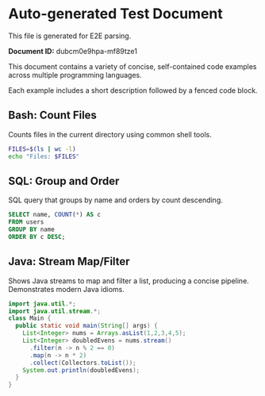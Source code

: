 # Auto-generated Test Document

This file is generated for E2E parsing.

**Document ID:** dubcm0e9hpa-mf89tze1

This document contains a variety of concise, self-contained code examples across multiple programming languages.

Each example includes a short description followed by a fenced code block.

## Bash: Count Files

Counts files in the current directory using common shell tools.

```bash
FILES=$(ls | wc -l)
echo "Files: $FILES"
```


## SQL: Group and Order

SQL query that groups by name and orders by count descending.

```sql
SELECT name, COUNT(*) AS c
FROM users
GROUP BY name
ORDER BY c DESC;
```


## Java: Stream Map/Filter

Shows Java streams to map and filter a list, producing a concise pipeline. Demonstrates modern Java idioms.

```java
import java.util.*;
import java.util.stream.*;
class Main {
  public static void main(String[] args) {
    List<Integer> nums = Arrays.asList(1,2,3,4,5);
    List<Integer> doubledEvens = nums.stream()
      .filter(n -> n % 2 == 0)
      .map(n -> n * 2)
      .collect(Collectors.toList());
    System.out.println(doubledEvens);
  }
}
```


